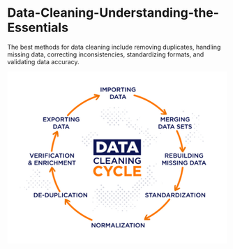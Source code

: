# Data-Cleaning-Understanding-the-Essentials
The best methods for data cleaning include removing duplicates, handling missing data, correcting inconsistencies, standardizing formats, and validating data accuracy.


![image alt](https://github.com/Shohanur97/Data-Cleaning-Understanding-the-Essentials-/blob/main/image.png)
